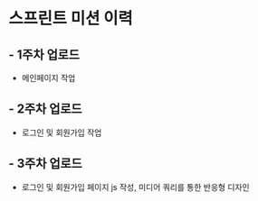 # 스프린트 미션 이력

## - 1주차 업로드 
- 메인페이지 작업

## - 2주차 업로드
- 로그인 및 회원가입 작업

## - 3주차 업로드
- 로그인 및 회원가입 페이지 js 작성, 미디어 쿼리를 통한 반응형 디자인